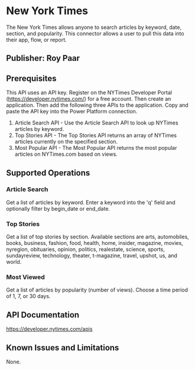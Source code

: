 # New York Times
The New York Times allows anyone to search articles by keyword, date, section, and popularity.  This connector allows a user to pull this data into their app, flow, or report.

## Publisher: Roy Paar

## Prerequisites
This API uses an API key.  Register on the NYTimes Developer Portal (https://developer.nytimes.com/) for a free account.  Then create an application.  Then add the following three APIs to the application.  Copy and paste the API key into the Power Platform connection.
1. Article Search API - Use the Article Search API to look up NYTimes articles by keyword.
2. Top Stories API - The Top Stories API returns an array of NYTimes articles currently on the specified section.
3. Most Popular API - The Most Popular API returns the most popular articles on NYTimes.com based on views.

## Supported Operations
### Article Search
Get a list of articles by keyword.  Enter a keyword into the 'q' field and optionally filter by begin_date or end_date.

### Top Stories
Get a list of top stories by section.  Available sections are arts, automobiles, books, business, fashion, food, health, home, insider, magazine, movies, nyregion, obituaries, opinion, politics, realestate, science, sports, sundayreview, technology, theater, t-magazine, travel, upshot, us, and world.

### Most Viewed
Get a list of articles by popularity (number of views). Choose a time period of 1, 7, or 30 days.  

## API Documentation
https://developer.nytimes.com/apis

## Known Issues and Limitations
None.
